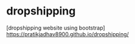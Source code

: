 # dropshipping
[dropshipping website using bootstrap]
https://pratikjadhav8900.github.io/dropshipping/    

